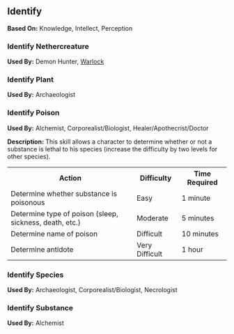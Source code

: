 Identify
--------

__Based On:__ Knowledge, Intellect, Perception

### Identify Nethercreature

__Used By:__ Demon Hunter, [Warlock](Warlock.md)

### Identify Plant

__Used By:__ Archaeologist

### Identify Poison

__Used By:__ Alchemist, Corporealist/Biologist, Healer/Apothecrist/Doctor

__Description:__ This skill allows a character to determine whether or not a substance is lethal to his species (increase the difficulty by two levels for other species).

<table>
  <tr>
    <th>Action</th>
    <th>Difficulty</th>
    <th>Time Required</th>
  </tr>
  <tr>
    <td>Determine whether substance is poisonous</td>
    <td>Easy</td>
    <td>1 minute</td>
  </tr>
  <tr>
    <td>Determine type of poison (sleep, sickness, death, etc.)</td>
    <td>Moderate</td>
    <td>5 minutes</td>
  </tr>
  <tr>
    <td>Determine name of poison</td>
    <td>Difficult</td>
    <td>10 minutes</td>
  </tr>
  <tr>
    <td>Determine antidote</td>
    <td>Very Difficult</td>
    <td>1 hour</td>
  </tr>
</table>

### Identify Species

__Used By:__ Archaeologist, Corporealist/Biologist, Necrologist

### Identify Substance

__Used By:__ Alchemist
